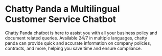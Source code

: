 # **Chatty Panda a Multilingual Customer Service Chatbot**


Chatty Panda chatbot is here to assist you with all your business policy and document related queries. Available 24/7 in multiple languages, chatty panda can provide quick and accurate information on company policies, contracts, and more, helping you save time and ensure compliance.
